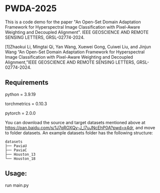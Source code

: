 # PWDA-2025
This is a code demo for the paper "An Open-Set Domain Adaptation Framework for Hyperspectral Image Classification with Pixel-Aware Weighting and Decoupled Alignment". IEEE GEOSCIENCE AND REMOTE SENSING LETTERS, GRSL-02774-2024.

[1]Zhaokui Li,  Mingtai Qi, Yan Wang, Xuewei Gong, Cuiwei Liu, and Jinjun Wang “An Open-Set Domain Adaptation Framework for Hyperspectral Image Classification with Pixel-Aware Weighting and Decoupled Alignment,”IEEE GEOSCIENCE AND REMOTE SENSING LETTERS, GRSL-02774-2024.

## Requirements

python = 3.9.19

torchmetrics = 0.10.3

pytorch = 2.0.0


You can download the source and target datasets mentioned above at  https://pan.baidu.com/s/1J7qROXQy-J_l7uJNcEhP0A?pwd=x4dr, and move to folder datasets. 
An example datasets folder has the following structure:
```
datasets
├── PaviaU
├── PaviaC
├── Houston_13
└── Houston_18
```

## Usage:

run main.py
